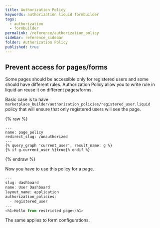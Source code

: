 ```yaml
---
title: Authorization Policy
keywords: authorization liquid formbuilder
tags:
  - authorization
  - formbuilder
permalink: /reference/authorization_policy
sidebar: reference_sidebar
folder: Authorization Policy
published: true
---
```


## Prevent access for pages/forms

Some pages should be accessible only for registered users and some should have different rules.
Authorization Policy allow you to write rule in liquid an reuse it on different pages/forms.


Basic case is to have `marketplace_builder/authorization_policies/registered_user.liquid`
policy that will ensure that only registered users will see the page.

{% raw %}
```liquid
---
name: page_policy
redirect_slug: /unauthorized
---
{% query_graph 'current_user', result_name: g %}
{% if g.current_user %}true{% endif %}
```
{% endraw %}

Now you have to use this policy for a page.

```js
---
slug: dashboard
name: User Dashboard
layout_name: application
authorization_policies:
  - registered_user
---
<h1>Hello from restricted page</h1>
```

The same applies to form configurations.
